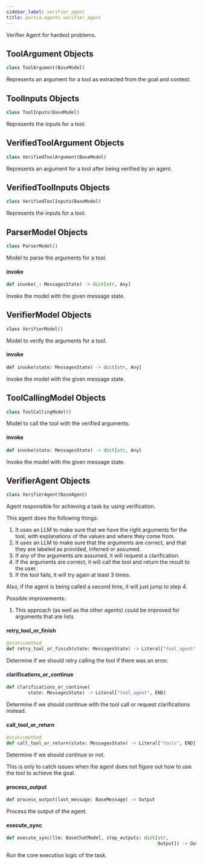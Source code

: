 ```yaml
---
sidebar_label: verifier_agent
title: portia.agents.verifier_agent
---
```


Verifier Agent for hardest problems.

## ToolArgument Objects

```python
class ToolArgument(BaseModel)
```

Represents an argument for a tool as extracted from the goal and context.

## ToolInputs Objects

```python
class ToolInputs(BaseModel)
```

Represents the inputs for a tool.

## VerifiedToolArgument Objects

```python
class VerifiedToolArgument(BaseModel)
```

Represents an argument for a tool after being verified by an agent.

## VerifiedToolInputs Objects

```python
class VerifiedToolInputs(BaseModel)
```

Represents the inputs for a tool.

## ParserModel Objects

```python
class ParserModel()
```

Model to parse the arguments for a tool.

#### invoke

```python
def invoke(_: MessagesState) -> dict[str, Any]
```

Invoke the model with the given message state.

## VerifierModel Objects

```python
class VerifierModel()
```

Model to verify the arguments for a tool.

#### invoke

```python
def invoke(state: MessagesState) -> dict[str, Any]
```

Invoke the model with the given message state.

## ToolCallingModel Objects

```python
class ToolCallingModel()
```

Model to call the tool with the verified arguments.

#### invoke

```python
def invoke(state: MessagesState) -> dict[str, Any]
```

Invoke the model with the given message state.

## VerifierAgent Objects

```python
class VerifierAgent(BaseAgent)
```

Agent responsible for achieving a task by using verification.

This agent does the following things:
 1. It uses an LLM to make sure that we have the right arguments for the tool, with
    explanations of the values and where they come from.
 2. It uses an LLM to make sure that the arguments are correct, and that they are labeled
    as provided, inferred or assumed.
 3. If any of the arguments are assumed, it will request a clarification.
 4. If the arguments are correct, it will call the tool and return the result to the user.
 5. If the tool fails, it will try again at least 3 times.

Also, if the agent is being called a second time, it will just jump to step 4.

Possible improvements:
 1. This approach (as well as the other agents) could be improved for arguments that are lists

#### retry\_tool\_or\_finish

```python
@staticmethod
def retry_tool_or_finish(state: MessagesState) -> Literal["tool_agent", END]
```

Determine if we should retry calling the tool if there was an error.

#### clarifications\_or\_continue

```python
def clarifications_or_continue(
        state: MessagesState) -> Literal["tool_agent", END]
```

Determine if we should continue with the tool call or request clarifications instead.

#### call\_tool\_or\_return

```python
@staticmethod
def call_tool_or_return(state: MessagesState) -> Literal["tools", END]
```

Determine if we should continue or not.

This is only to catch issues when the agent does not figure out how to use the tool
to achieve the goal.

#### process\_output

```python
def process_output(last_message: BaseMessage) -> Output
```

Process the output of the agent.

#### execute\_sync

```python
def execute_sync(llm: BaseChatModel, step_outputs: dict[str,
                                                        Output]) -> Output
```

Run the core execution logic of the task.

